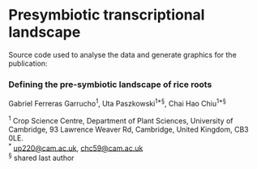 # Presymbiotic transcriptional landscape
Source code used to analyse the data and generate graphics for the publication:

### Defining the pre-symbiotic landscape of rice roots

Gabriel Ferreras Garrucho<sup>1</sup>, Uta Paszkowski<sup>1*</sup><sup>§</sup>, Chai Hao Chiu<sup>1*</sup><sup>§</sup>

<sup>1</sup> Crop Science Centre, Department of Plant Sciences, University of Cambridge, 93 Lawrence Weaver Rd, Cambridge, United Kingdom, CB3 0LE.  
<sup>*</sup> up220@cam.ac.uk, chc59@cam.ac.uk  
<sup>§</sup> shared last author
